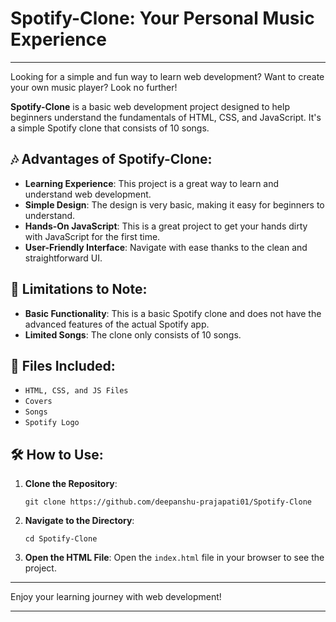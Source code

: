 
# Spotify-Clone: Your Personal Music Experience

---

Looking for a simple and fun way to learn web development? Want to create your own music player? Look no further!

**Spotify-Clone** is a basic web development project designed to help beginners understand the fundamentals of HTML, CSS, and JavaScript. It's a simple Spotify clone that consists of 10 songs.

## 🎶 Advantages of Spotify-Clone:

- **Learning Experience**: This project is a great way to learn and understand web development.
- **Simple Design**: The design is very basic, making it easy for beginners to understand.
- **Hands-On JavaScript**: This is a great project to get your hands dirty with JavaScript for the first time.
- **User-Friendly Interface**: Navigate with ease thanks to the clean and straightforward UI.

## 🚫 Limitations to Note:

- **Basic Functionality**: This is a basic Spotify clone and does not have the advanced features of the actual Spotify app.
- **Limited Songs**: The clone only consists of 10 songs.

## 📁 Files Included:

- `HTML, CSS, and JS Files`
- `Covers`
- `Songs`
- `Spotify Logo`

## 🛠️ How to Use:

1. **Clone the Repository**:
   ```shell
   git clone https://github.com/deepanshu-prajapati01/Spotify-Clone
   ```
2. **Navigate to the Directory**:
   ```shell
   cd Spotify-Clone
   ```
3. **Open the HTML File**:
   Open the `index.html` file in your browser to see the project.

---

Enjoy your learning journey with web development!

---